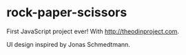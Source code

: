 # rock-paper-scissors

First JavaScript project ever! 
With http://theodinproject.com.

UI design inspired by Jonas Schmedtmann.
